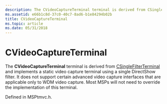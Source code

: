 ```yaml
---
description: The CVideoCaptureTerminal terminal is derived from CSingleFilterTerminal and implements a static video capture terminal using a single DirectShow filter.
ms.assetid: e66b1c8d-37c0-40c7-8ad6-b1e84294b02b
title: CVideoCaptureTerminal
ms.topic: article
ms.date: 05/31/2018
---
```


# CVideoCaptureTerminal

The **CVideoCaptureTerminal** terminal is derived from [CSingleFilterTerminal](csinglefilterterminal.md) and implements a static video capture terminal using a single DirectShow filter. It does not support certain advanced video capture interfaces that are applicable only to WDM video capture. Most MSPs will not need to override the implementation of this terminal.

Defined in MSPtmvc.h.

 

 



